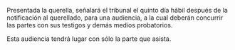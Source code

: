 Presentada la querella, señalará el tribunal el quinto día hábil después de la notificación al querellado, para una audiencia, a la cual deberán concurrir las partes con sus testigos y demás medios probatorios.

Esta audiencia tendrá lugar con sólo la parte que asista.